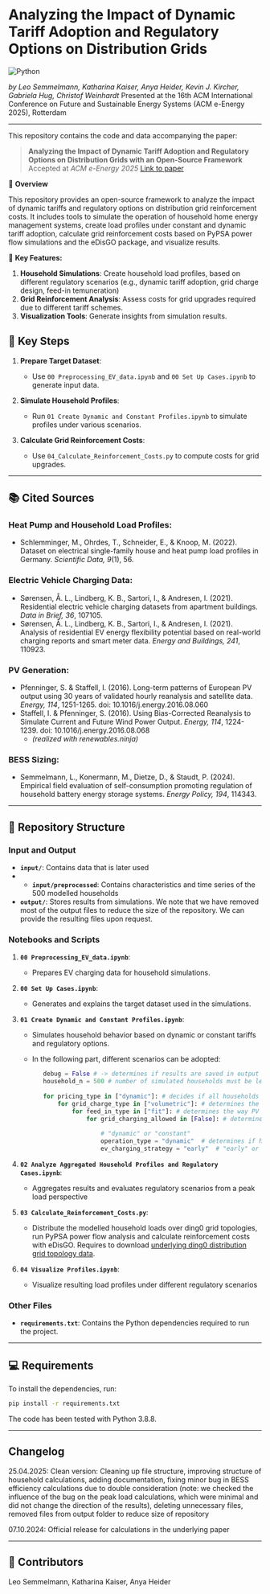 # Analyzing the Impact of Dynamic Tariff Adoption and Regulatory Options on Distribution Grids

![Python](https://img.shields.io/badge/python-3.12-blue.svg)

*by Leo Semmelmann, Katharina Kaiser, Anya Heider, Kevin J. Kircher, Gabriela Hug, Christof Weinhardt*
Presented at the 16th ACM International Conference on Future and Sustainable Energy Systems (ACM e-Energy 2025), Rotterdam

---

This repository contains the code and data accompanying the paper:
> **Analyzing the Impact of Dynamic Tariff Adoption and Regulatory Options on Distribution Grids with an Open-Source Framework**
> Accepted at *ACM e-Energy 2025*
> [Link to paper](https://dl.acm.org/doi/10.1145/3679240.3734590)


🚀 **Overview**

This repository provides an open-source framework to analyze the impact of dynamic tariffs and regulatory options on distribution grid reinforcement costs. It includes tools to simulate the operation of household home energy management systems, create load profiles under constant and dynamic tariff adoption, calculate grid reinforcement costs based on PyPSA power flow simulations and the eDisGO package, and visualize results.

📄 **Key Features:**
1. **Household Simulations**: Create household load profiles, based on different regulatory scenarios (e.g., dynamic tariff adoption, grid charge design, feed-in temuneration)
2. **Grid Reinforcement Analysis**: Assess costs for grid upgrades required due to different tariff schemes.
3. **Visualization Tools**: Generate insights from simulation results.

## 🧩 Key Steps

1. **Prepare Target Dataset**:
   - Use `00 Preprocessing_EV_data.ipynb` and `00 Set Up Cases.ipynb` to generate input data.

2. **Simulate Household Profiles**:
   - Run `01 Create Dynamic and Constant Profiles.ipynb` to simulate profiles under various scenarios.

3. **Calculate Grid Reinforcement Costs**:
   - Use `04_Calculate_Reinforcement_Costs.py` to compute costs for grid upgrades.


---

## 📚 Cited Sources

### Heat Pump and Household Load Profiles:
- Schlemminger, M., Ohrdes, T., Schneider, E., & Knoop, M. (2022). Dataset on electrical single-family house and heat pump load profiles in Germany. *Scientific Data, 9*(1), 56.

### Electric Vehicle Charging Data:
- Sørensen, Å. L., Lindberg, K. B., Sartori, I., & Andresen, I. (2021). Residential electric vehicle charging datasets from apartment buildings. *Data in Brief, 36*, 107105.
- Sørensen, Å. L., Lindberg, K. B., Sartori, I., & Andresen, I. (2021). Analysis of residential EV energy flexibility potential based on real-world charging reports and smart meter data. *Energy and Buildings, 241*, 110923.

### PV Generation:
- Pfenninger, S. & Staffell, I. (2016). Long-term patterns of European PV output using 30 years of validated hourly reanalysis and satellite data. *Energy, 114*, 1251-1265. doi: 10.1016/j.energy.2016.08.060
- Staffell, I. & Pfenninger, S. (2016). Using Bias-Corrected Reanalysis to Simulate Current and Future Wind Power Output. *Energy, 114*, 1224-1239. doi: 10.1016/j.energy.2016.08.068
  - *(realized with renewables.ninja)*

### BESS Sizing:
- Semmelmann, L., Konermann, M., Dietze, D., & Staudt, P. (2024). Empirical field evaluation of self-consumption promoting regulation of household battery energy storage systems. *Energy Policy, 194*, 114343.

---


## 📂 Repository Structure

### **Input and Output**
- **`input/`**: Contains data that is later used
- - **`input/preprocessed`**: Contains characteristics and time series of the 500 modelled households
- **`output/`**: Stores results from simulations. We note that we have removed most of the output files to reduce the size of the repository. We can provide the resulting files upon request.

### **Notebooks and Scripts**
1. **`00 Preprocessing_EV_data.ipynb`**:
   - Prepares EV charging data for household simulations.

2. **`00 Set Up Cases.ipynb`**:
   - Generates and explains the target dataset used in the simulations.

3. **`01 Create Dynamic and Constant Profiles.ipynb`**:
   - Simulates household behavior based on dynamic or constant tariffs and regulatory options.
   - In the following part, different scenarios can be adopted: 

     ```python
        debug = False # -> determines if results are saved in output folder
        household_n = 500 # number of simulated households must be less than 500
        
        for pricing_type in ["dynamic"]: # decides if all households in the sample follow constant or dynamic tariffs ["constant","dynamic"]
            for grid_charge_type in ["volumetric"]: # determines the grid charge design, can be: ["volumetric","peak","segmented","rotating"]:
                for feed_in_type in ["fit"]: # determines the way PV feed in is remunerated ["fit","dynamic"]
                    for grid_charging_allowed in [False]: # determines if households can charge their BESS from the grid, default is False
        
                        # "dynamic" or "constant"
                        operation_type = "dynamic"  # determines if household's home energy management systems are operated dynamically, can either be "dynamic" or "constant"
                        ev_charging_strategy = "early"  # "early" or "spread"; only relevant for operation_type = "constant"
     ```

4. **`02 Analyze Aggregated Household Profiles and Regulatory Cases.ipynb`**:
   - Aggregates results and evaluates regulatory scenarios from a peak load perspective
  

5. **`03 Calculate_Reinforcement_Costs.py`**:
   - Distribute the modelled household loads over ding0 grid topologies, run PyPSA power flow analysis and calculate reinforcement costs with eDisGO. Requires to download [ underlying ding0 distribution grid topology data]([https://dl.acm.org/doi/10.1145/3679240.3734590](https://zenodo.org/records/10405129)).

6. **`04 Visualize Profiles.ipynb`**:
   - Visualize resulting load profiles under different regulatory scenarios


### **Other Files**
- **`requirements.txt`**: Contains the Python dependencies required to run the project.

---





## 💻 Requirements

To install the dependencies, run:
```bash
pip install -r requirements.txt
```
The code has been tested with Python 3.8.8.

---

## Changelog

25.04.2025: Clean version: Cleaning up file structure, improving structure of household calculations, adding documentation, fixing minor bug in BESS efficiency calculations due to double consideration (note: we checked the influence of the bug on the peak load calculations, which were minimal and did not change the direction of the results), deleting unnecessary files, removed files from output folder to reduce size of repository

07.10.2024: Official release for calculations in the underlying paper

---

## 🌟 Contributors
Leo Semmelmann, Katharina Kaiser, Anya Heider
